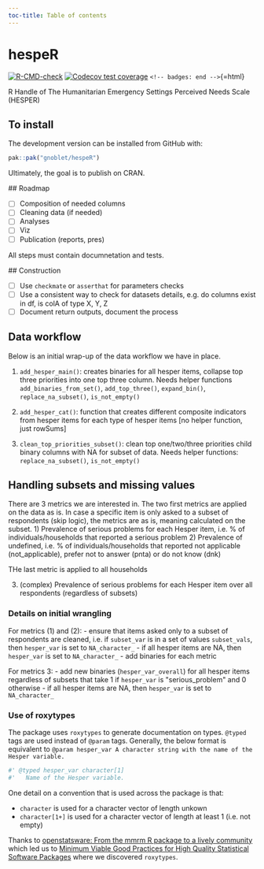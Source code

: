 ```yaml
---
toc-title: Table of contents
---
```


<!-- README.md is generated from README.Rmd. Please edit that file -->

# hespeR

<!-- badges: start -->

[![R-CMD-check](https://github.com/gnoblet/hespeR/actions/workflows/R-CMD-check.yaml/badge.svghttps://github.com/gnoblet/hespeR/actions/workflows/R-CMD-check.yaml/badge.svghttps://github.com/gnoblet/hespeR/actions/workflows/R-CMD-check.yaml/badge.svg)](https://github.com/gnoblet/hespeR/actions/workflows/R-CMD-check.yaml)
[![Codecov test
coverage](https://codecov.io/gh/gnoblet/hespeR/graph/badge.svg)](https://app.codecov.io/gh/gnoblet/hespeR)
`<!-- badges: end -->`{=html}

R Handle of The Humanitarian Emergency Settings Perceived Needs Scale
(HESPER)

## To install

The development version can be installed from GitHub with:

``` r
pak::pak("gnoblet/hespeR") 
```

Ultimately, the goal is to publish on CRAN.

\## Roadmap

-   [ ] Composition of needed columns
-   [ ] Cleaning data (if needed)
-   [ ] Analyses
-   [ ] Viz
-   [ ] Publication (reports, pres)

All steps must contain documnetation and tests.

\## Construction

-   [ ] Use `checkmate` or `asserthat` for parameters checks
-   [ ] Use a consistent way to check for datasets details, e.g. do
    columns exist in df, is colA of type X, Y, Z
-   [ ] Document return outputs, document the process

## Data workflow

Below is an initial wrap-up of the data workflow we have in place.

1.  `add_hesper_main()`: creates binaries for all hesper items, collapse
    top three priorities into one top three column. Needs helper
    functions `add_binaries_from_set()`, `add_top_three()`,
    `expand_bin()`, `replace_na_subset()`, `is_not_empty()`

2.  `add_hesper_cat()`: function that creates different composite
    indicators from hesper items for each type of hesper items \[no
    helper function, just rowSums\]

3.  `clean_top_priorities_subset()`: clean top one/two/three priorities
    child binary columns with NA for subset of data. Needs helper
    functions: `replace_na_subset()`, `is_not_empty()`

## Handling subsets and missing values

There are 3 metrics we are interested in. The two first metrics are
applied on the data as is. In case a specific item is only asked to a
subset of respondents (skip logic), the metrics are as is, meaning
calculated on the subset. 1) Prevalence of serious problems for each
Hesper item, i.e. % of individuals/households that reported a serious
problem 2) Prevalence of undefined, i.e. % of individuals/households
that reported not applicable (not_applicable), prefer not to answer
(pnta) or do not know (dnk)

THe last metric is applied to all households

3)  (complex) Prevalence of serious problems for each Hesper item over
    all respondents (regardless of subsets)

### Details on initial wrangling

For metrics (1) and (2): - ensure that items asked only to a subset of
respondents are cleaned, i.e. if `subset_var` is in a set of values
`subset_vals`, then `hesper_var` is set to `NA_character_` - if all
hesper items are NA, then `hesper_var` is set to `NA_character_` - add
binaries for each metric

For metrics 3: - add new binaries (`hesper_var_overall`) for all hesper
items regardless of subsets that take 1 if `hesper_var` is
"serious_problem" and 0 otherwise - if all hesper items are NA, then
`hesper_var` is set to `NA_character_`

### Use of roxytypes

The package uses `roxytypes` to generate documentation on types.
`@typed` tags are used instead of `@param` tags. Generally, the below
format is equivalent to
`@param hesper_var A character string with the name of the Hesper variable.`

``` r
#' @typed hesper_var character[1]
#'   Name of the Hesper variable.
```

One detail on a convention that is used across the package is that:

-   `character` is used for a character vector of length unkown
-   `character[1+]` is used for a character vector of length at least 1
    (i.e. not empty)

Thanks to [openstatsware: From the mmrm R package to a lively
community](https://posit.co/blog/openstatsware-interview/) which led us
to [Minimum Viable Good Practices for High Quality Statistical Software
Packages](https://www.openstatsware.org/guide.html) where we discovered
`roxytypes`.
